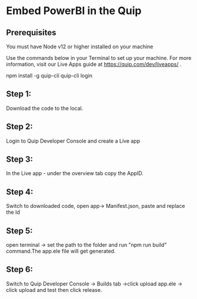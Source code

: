 # Embed PowerBI in the Quip

## Prerequisites

You must have Node v12 or higher installed on your machine

Use the commands below in your Terminal to set up your machine. For more information, visit our Live Apps guide at https://quip.com/dev/liveapps/ .

npm install -g quip-cli
quip-cli login


## Step 1:

Download the code to the local.


## Step 2:

Login to Quip Developer Console and create a Live app

## Step 3:

In the Live app - under the overview tab copy the AppID.

## Step 4:

Switch to downloaded code, open app-> Manifest.json, paste and replace the Id


## Step 5:

open terminal -> set the path to the folder and run "npm run build" command.The app.ele file will get generated.


## Step 6:

Switch to Quip Developer Console -> Builds tab ->click upload app.ele  -> click upload and test then click release.




